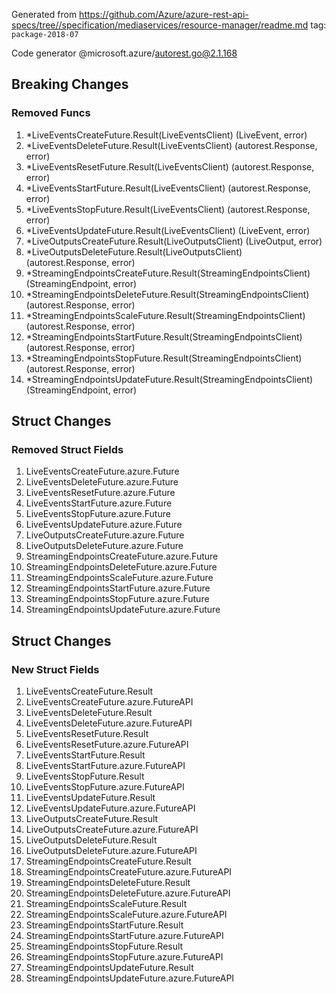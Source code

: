 Generated from https://github.com/Azure/azure-rest-api-specs/tree//specification/mediaservices/resource-manager/readme.md tag: `package-2018-07`

Code generator @microsoft.azure/autorest.go@2.1.168

## Breaking Changes

### Removed Funcs

1. *LiveEventsCreateFuture.Result(LiveEventsClient) (LiveEvent, error)
1. *LiveEventsDeleteFuture.Result(LiveEventsClient) (autorest.Response, error)
1. *LiveEventsResetFuture.Result(LiveEventsClient) (autorest.Response, error)
1. *LiveEventsStartFuture.Result(LiveEventsClient) (autorest.Response, error)
1. *LiveEventsStopFuture.Result(LiveEventsClient) (autorest.Response, error)
1. *LiveEventsUpdateFuture.Result(LiveEventsClient) (LiveEvent, error)
1. *LiveOutputsCreateFuture.Result(LiveOutputsClient) (LiveOutput, error)
1. *LiveOutputsDeleteFuture.Result(LiveOutputsClient) (autorest.Response, error)
1. *StreamingEndpointsCreateFuture.Result(StreamingEndpointsClient) (StreamingEndpoint, error)
1. *StreamingEndpointsDeleteFuture.Result(StreamingEndpointsClient) (autorest.Response, error)
1. *StreamingEndpointsScaleFuture.Result(StreamingEndpointsClient) (autorest.Response, error)
1. *StreamingEndpointsStartFuture.Result(StreamingEndpointsClient) (autorest.Response, error)
1. *StreamingEndpointsStopFuture.Result(StreamingEndpointsClient) (autorest.Response, error)
1. *StreamingEndpointsUpdateFuture.Result(StreamingEndpointsClient) (StreamingEndpoint, error)

## Struct Changes

### Removed Struct Fields

1. LiveEventsCreateFuture.azure.Future
1. LiveEventsDeleteFuture.azure.Future
1. LiveEventsResetFuture.azure.Future
1. LiveEventsStartFuture.azure.Future
1. LiveEventsStopFuture.azure.Future
1. LiveEventsUpdateFuture.azure.Future
1. LiveOutputsCreateFuture.azure.Future
1. LiveOutputsDeleteFuture.azure.Future
1. StreamingEndpointsCreateFuture.azure.Future
1. StreamingEndpointsDeleteFuture.azure.Future
1. StreamingEndpointsScaleFuture.azure.Future
1. StreamingEndpointsStartFuture.azure.Future
1. StreamingEndpointsStopFuture.azure.Future
1. StreamingEndpointsUpdateFuture.azure.Future

## Struct Changes

### New Struct Fields

1. LiveEventsCreateFuture.Result
1. LiveEventsCreateFuture.azure.FutureAPI
1. LiveEventsDeleteFuture.Result
1. LiveEventsDeleteFuture.azure.FutureAPI
1. LiveEventsResetFuture.Result
1. LiveEventsResetFuture.azure.FutureAPI
1. LiveEventsStartFuture.Result
1. LiveEventsStartFuture.azure.FutureAPI
1. LiveEventsStopFuture.Result
1. LiveEventsStopFuture.azure.FutureAPI
1. LiveEventsUpdateFuture.Result
1. LiveEventsUpdateFuture.azure.FutureAPI
1. LiveOutputsCreateFuture.Result
1. LiveOutputsCreateFuture.azure.FutureAPI
1. LiveOutputsDeleteFuture.Result
1. LiveOutputsDeleteFuture.azure.FutureAPI
1. StreamingEndpointsCreateFuture.Result
1. StreamingEndpointsCreateFuture.azure.FutureAPI
1. StreamingEndpointsDeleteFuture.Result
1. StreamingEndpointsDeleteFuture.azure.FutureAPI
1. StreamingEndpointsScaleFuture.Result
1. StreamingEndpointsScaleFuture.azure.FutureAPI
1. StreamingEndpointsStartFuture.Result
1. StreamingEndpointsStartFuture.azure.FutureAPI
1. StreamingEndpointsStopFuture.Result
1. StreamingEndpointsStopFuture.azure.FutureAPI
1. StreamingEndpointsUpdateFuture.Result
1. StreamingEndpointsUpdateFuture.azure.FutureAPI
